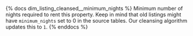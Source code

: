 {% docs dim_listing_cleansed__minimum_nights %}
Minimum number of nights required to rent this property.
Keep in mind that old listings might have `minimum_nights` set
to 0 in the source tables. Our cleansing algorithm updates this to `1`.
{% enddocs %}  